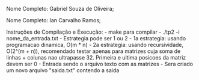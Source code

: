Nome Completo: Gabriel Souza de Oliveira;

Nome Completo: Ian Carvalho Ramos;

Instruções de Compilação e Execução:
    - make para compilar
	- ./tp2 <estrategia> -i nome_da_entrada.txt
    - Estrategia pode ser 1 ou 2
    - 1a estrategia: usando programacao dinamica, O(m * n)
    - 2a estrategia: usando recursividade, O(2^(m + n)), recomendado testar apenas para matrizes cuja soma de linhas + colunas nao ultrapasse 32. Primeira e ultima posicoes da matriz devem ser 0
	- Entrada sendo o arquivo texto com as matrizes
    - Sera criado um novo arquivo "saida.txt" contendo a saida